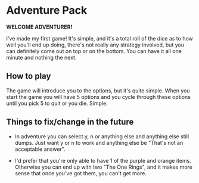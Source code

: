 # Adventure Pack

**WELCOME ADVENTURER!**

I've made my first game! It's simple, and it's a total roll of the dice as to how well you'll end up doing, there's not really any strategy involved, but you can definitely come out on top or on the bottom. You can have it all one minute and nothing the next.

## How to play

The game will introduce you to the options, but it's quite simple. When you start the game you will have 5 options and you cycle through these options until you pick 5 to quit or you die. Simple.

## Things to fix/change in the future

- In adventure you can select y, n or anything else and anything else still dumps. Just want y or n to work and anything else be "That's not an acceptable answer".

- I'd prefer that you're only able to have 1 of the purple and orange items. Otherwise you can end up with two "The One Rings", and it makes more sense that once you've got them, you can't get more.